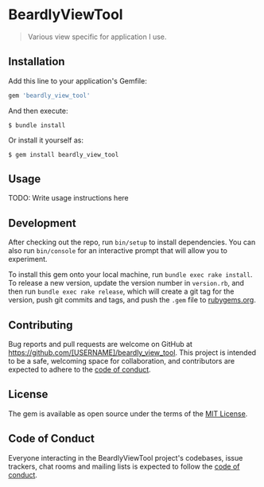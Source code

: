 # BeardlyViewTool

> Various view specific for application I use.

## Installation

Add this line to your application's Gemfile:

```ruby
gem 'beardly_view_tool'
```

And then execute:

    $ bundle install

Or install it yourself as:

    $ gem install beardly_view_tool

## Usage

TODO: Write usage instructions here

## Development

After checking out the repo, run `bin/setup` to install dependencies. You can also run `bin/console` for an interactive prompt that will allow you to experiment.

To install this gem onto your local machine, run `bundle exec rake install`. To release a new version, update the version number in `version.rb`, and then run `bundle exec rake release`, which will create a git tag for the version, push git commits and tags, and push the `.gem` file to [rubygems.org](https://rubygems.org).

## Contributing

Bug reports and pull requests are welcome on GitHub at https://github.com/[USERNAME]/beardly_view_tool. This project is intended to be a safe, welcoming space for collaboration, and contributors are expected to adhere to the [code of conduct](https://github.com/[USERNAME]/beardly_view_tool/blob/master/CODE_OF_CONDUCT.md).


## License

The gem is available as open source under the terms of the [MIT License](https://opensource.org/licenses/MIT).

## Code of Conduct

Everyone interacting in the BeardlyViewTool project's codebases, issue trackers, chat rooms and mailing lists is expected to follow the [code of conduct](https://github.com/[USERNAME]/beardly_view_tool/blob/master/CODE_OF_CONDUCT.md).
